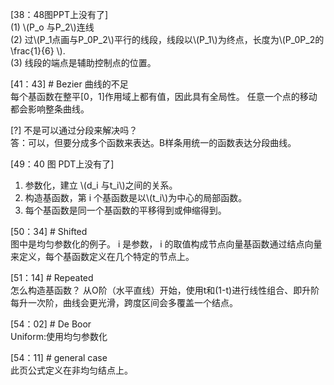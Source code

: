 
[38：48图PPT上没有了]    
(1) \\(P_o 与P_2\\)连线     
(2) 过\\(P_1点画与P_0P_2\\)平行的线段，线段以\\(P_1\\)为终点，长度为\\(P_0P_2的\frac{1}{6} \\).    
(3) 线段的端点是辅助控制点的位置。    

[41：43] # Bezier 曲线的不足    
每个基函数在整平[0，1]作用域上都有值，因此具有全局性。
任意一个点的移动都会影响整条曲线。    

[?] 不是可以通过分段来解决吗？   
答：可以，但要分成多个函数来表达。B样条用统一的函数表达分段曲线。

[49：40 图 PDT上没有了]     
1. 参数化，建立 \\(d_i 与t_i\\)之间的关系。    
2. 构造基函数，第 i 个基函数是以\\(t_i\\)为中心的局部函数。    
3. 每个基函数是同一个基函数的平移得到或伸缩得到。

[50：34] # Shifted    
图中是均匀参数化的例子。 i 是参数， i 的取值构成节点向量基函数通过结点向量来定义，每个基函数定义在几个特定的节点上。    

[51：14] # Repeated     
怎么构造基函数？
从O阶（水平直线）开始，使用t和(1-t)进行线性组合、即升阶每升一次阶，曲线会更光滑，跨度区间会多覆盖一个结点。    


[54：02] # De Boor    
Uniform:使用均匀参数化     

[54：11] # general case    
此页公式定义在非均匀结点上。      